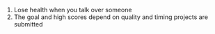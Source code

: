 1. Lose health when you talk over someone
2. The goal and high scores depend on quality and timing projects are submitted
